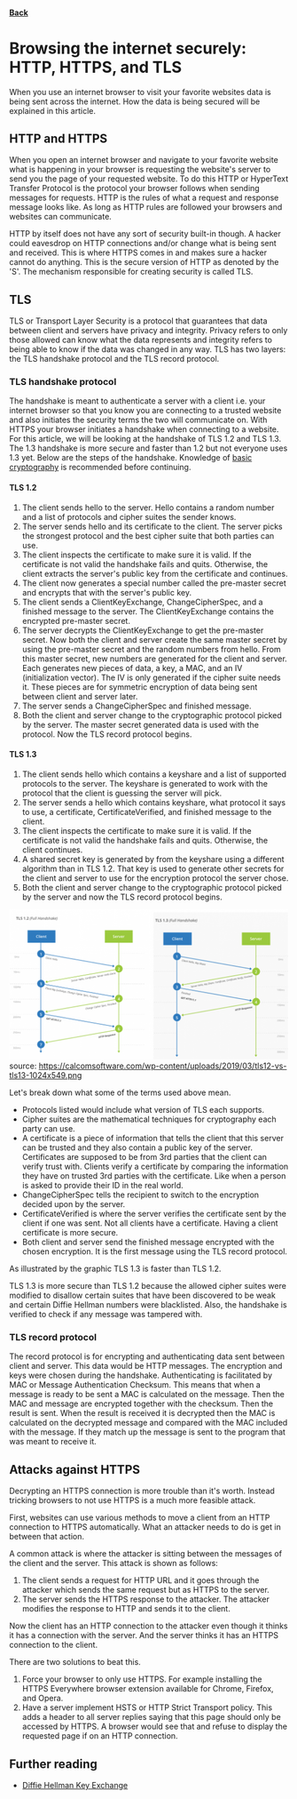 #### [Back](./README.md)

# Browsing the internet securely: HTTP, HTTPS, and TLS 

When you use an internet browser to visit your favorite websites data is being sent across the internet. How the data is being secured will be explained in this article.

## HTTP and HTTPS
When you open an internet browser and navigate to your favorite website what is happening in your browser is requesting the website's server to send you the page of your requested website. To do this HTTP or HyperText Transfer Protocol is the protocol your browser follows when sending messages for requests. HTTP is the rules of what a request and response message looks like. As long as HTTP rules are followed your browsers and websites can communicate.

HTTP by itself does not have any sort of security built-in though. A hacker could eavesdrop on HTTP connections and/or change what is being sent and received. This is where HTTPS comes in and makes sure a hacker cannot do anything. This is the secure version of HTTP as denoted by the 'S'. The mechanism responsible for creating security is called TLS.

## TLS
TLS or Transport Layer Security is a protocol that guarantees that data between client and servers have privacy and integrity. Privacy refers to only those allowed can know what the data represents and integrity refers to being able to know if the data was changed in any way. TLS has two layers: the TLS handshake protocol and the TLS record protocol.

### TLS handshake protocol
The handshake is meant to authenticate a server with a client i.e. your internet browser so that you know you are connecting to a trusted website and also initiates the security terms the two will communicate on. With HTTPS your browser initiates a handshake when connecting to a website. For this article, we will be looking at the handshake of TLS 1.2 and TLS 1.3. The 1.3 handshake is more secure and faster than 1.2 but not everyone uses 1.3 yet. Below are the steps of the handshake. Knowledge of [basic cryptography](https://github.com/TheCountOfPeru/IT-Security-For-Dummies/blob/master/Basic%20Cryptography.md) is recommended before continuing.

#### TLS 1.2
1. The client sends hello to the server. Hello contains a random number and a list of protocols and cipher suites the sender knows.
2. The server sends hello and its certificate to the client. The server picks the strongest protocol and the best cipher suite that both parties can use. 
3. The client inspects the certificate to make sure it is valid. If the certificate is not valid the handshake fails and quits. Otherwise, the client extracts the server's public key from the certificate and continues.
4. The client now generates a special number called the pre-master secret and encrypts that with the server's public key.
5. The client sends a ClientKeyExchange, ChangeCipherSpec, and a finished message to the server. The ClientKeyExchange contains the encrypted pre-master secret.
6. The server decrypts the ClientKeyExchange to get the pre-master secret. Now both the client and server create the same master secret by using the pre-master secret and the random numbers from hello. From this master secret, new numbers are generated for the client and server. Each generates new pieces of data, a key, a MAC, and an IV (initialization vector). The IV is only generated if the cipher suite needs it. These pieces are for symmetric encryption of data being sent between client and server later.
7. The server sends a ChangeCipherSpec and finished message. 
8. Both the client and server change to the cryptographic protocol picked by the server. The master secret generated data is used with the protocol. Now the TLS record protocol begins.

#### TLS 1.3
1. The client sends hello which contains a keyshare and a list of supported protocols to the server. The keyshare is generated to work with the protocol that the client is guessing the server will pick.
2. The server sends a hello which contains keyshare, what protocol it says to use, a certificate, CertificateVerified, and finished message to the client.
3. The client inspects the certificate to make sure it is valid. If the certificate is not valid the handshake fails and quits. Otherwise, the client continues.
4. A shared secret key is generated by from the keyshare using a different algorithm than in TLS 1.2. That key is used to generate other secrets for the client and server to use for the encryption protocol the server chose.
5. Both the client and server change to the cryptographic protocol picked by the server and now the TLS record protocol begins.

![tls handshake](https://github.com/TheCountOfPeru/IT-Security-For-Dummies/blob/master/images/tls12vstls13.png)
source: https://calcomsoftware.com/wp-content/uploads/2019/03/tls12-vs-tls13-1024x549.png

Let's break down what some of the terms used above mean.

* Protocols listed would include what version of TLS each supports.
* Cipher suites are the mathematical techniques for cryptography each party can use.
* A certificate is a piece of information that tells the client that this server can be trusted and they also contain a public key of the server. Certificates are supposed to be from 3rd parties that the client can verify trust with. Clients verify a certificate by comparing the information they have on trusted 3rd parties with the certificate. Like when a person is asked to provide their ID in the real world.
* ChangeCipherSpec tells the recipient to switch to the encryption decided upon by the server.
* CertificateVerified is where the server verifies the certificate sent by the client if one was sent. Not all clients have a certificate. Having a client certificate is more secure.
* Both client and server send the finished message encrypted with the chosen encryption. It is the first message using the TLS record protocol.

As illustrated by the graphic TLS 1.3 is faster than TLS 1.2.

TLS 1.3 is more secure than TLS 1.2 because the allowed cipher suites were modified to disallow certain suites that have been discovered to be weak and certain Diffie Hellman numbers were blacklisted. Also, the handshake is verified to check if any message was tampered with.

### TLS record protocol
The record protocol is for encrypting and authenticating data sent between client and server. This data would be HTTP messages. The encryption and keys were chosen during the handshake. Authenticating is facilitated by MAC or Message Authentication Checksum. This means that when a message is ready to be sent a MAC is calculated on the message. Then the MAC and message are encrypted together with the checksum. Then the result is sent. When the result is received it is decrypted then the MAC is calculated on the decrypted message and compared with the MAC included with the message. If they match up the message is sent to the program that was meant to receive it.

## Attacks against HTTPS
Decrypting an HTTPS connection is more trouble than it's worth. Instead tricking browsers to not use HTTPS is a much more feasible attack.

First, websites can use various methods to move a client from an HTTP connection to HTTPS automatically. What an attacker needs to do is get in between that action.

A common attack is where the attacker is sitting between the messages of the client and the server. This attack is shown as follows:

1. The client sends a request for HTTP URL and it goes through the attacker which sends the same request but as HTTPS to the server.
2. The server sends the HTTPS response to the attacker. The attacker modifies the response to HTTP and sends it to the client. 

Now the client has an HTTP connection to the attacker even though it thinks it has a connection with the server. And the server thinks it has an HTTPS connection to the client.

There are two solutions to beat this.
1. Force your browser to only use HTTPS. For example installing the HTTPS Everywhere browser extension available for Chrome, Firefox, and Opera.
2. Have a server implement HSTS or HTTP Strict Transport policy. This adds a header to all server replies saying that this page should only be accessed by HTTPS. A browser would see that and refuse to display the requested page if on an HTTP connection.

## Further reading
* [Diffie Hellman Key Exchange](https://www.comparitech.com/blog/information-security/diffie-hellman-key-exchange/)